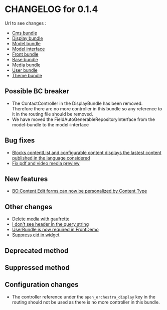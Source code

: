 # CHANGELOG for 0.1.4

Url to see changes : 

 - [Cms bundle](https://github.com/open-orchestra/open-orchestra-cms-bundle/compare/v0.1.3...v0.1.4)
 - [Display bundle](https://github.com/open-orchestra/open-orchestra-display-bundle/compare/v0.1.3...v0.1.4)
 - [Model bundle](https://github.com/open-orchestra/open-orchestra-model-bundle/compare/v0.1.3...v0.1.4)
 - [Model interface](https://github.com/open-orchestra/open-orchestra-model-interface/compare/v0.1.3...v0.1.4)
 - [Front bundle](https://github.com/open-orchestra/open-orchestra-front-bundle/compare/v0.1.3...v0.1.4)
 - [Base bundle](https://github.com/open-orchestra/open-orchestra-base-bundle/compare/v0.1.3...v0.1.4)
 - [Media bundle](https://github.com/open-orchestra/open-orchestra-media-bundle/compare/v0.1.3...v0.1.4)
 - [User bundle](https://github.com/open-orchestra/open-orchestra-user-bundle/compare/v0.1.3...v0.1.4)
 - [Theme bundle](https://github.com/open-orchestra/open-orchestra-theme-bundle/compare/v0.1.3...v0.1.4)

## Possible BC breaker
- The ContactController in the DisplayBundle has been removed. Therefore there are no more controller in
  this bundle so any reference to it in the routing file should be removed.
 - We have moved the FieldAutoGenerableRepositoryInterface from the model-bundle to the model-interface

## Bug fixes
- [Blocks contentList and configurable content displays the lastest content published in the language considered](https://trello.com/c/soVPYDii/763-2-etq-ufront-lorsque-je-liste-les-contents-je-ne-prends-que-les-derniers-content-publie-dans-la-langue-considere)
- [Fix pdf and video media preview](https://trello.com/c/Nl6I3Eej/818-2-dans-la-mediatheque-il-n-y-a-pas-la-preview-des-pdf-et-les-noms-de-fichiers-longs-depassent-du-cadre)

## New features
- [BO Content Edit forms can now be personalized by Content Type](https://trello.com/c/m5DCUGSd/769-2-psa-caen-possibilite-de-personnalisation-du-template-d-affichage-d-un-formulaire-de-contenu)

## Other changes
- [Delete media with gaufrette](https://trello.com/c/2gS8iiT4/732-check-lors-de-la-suppression-d-un-media-est-ce-que-gaufrette-fait-une-action-de-delete-sur-le-repertoire-distant)
- [I don't see header in the query string](https://trello.com/c/GVlPZ9Md/719-1-etq-ufront-je-ne-vois-pas-de-header-dans-la-querystring)
- [UserBundle is now required in FrontDemo](https://trello.com/c/mez7LKvJ/791-0-5-les-fixtures-du-model-bundle-creent-une-page-avec-un-bloc-login-mais-il-n-y-a-pas-de-strategie-login-dans-le-projet-front-de)
- [Suppress cid in widget](https://trello.com/c/yeVDAiug/646-3-suppression-des-cid-sur-le-modele-du-tableview)

## Deprecated method


## Suppressed method

## Configuration changes
- The controller reference under the `open_orchestra_display` key in the routing should not be used
  as there is no more controller in this bundle.
